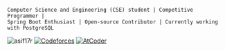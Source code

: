 `Computer Science and Engineering (CSE) student | Competitive Programmer | ` <br>  `Spring Boot Enthusiast | Open-source Contributor | Currently working with PostgreSQL `


<img src="https://komarev.com/ghpvc/?username=asif17r&label=Profile%20views&color=0e75b6&style=flat" alt="asif17r" />      [![Codeforces](https://badges.joonhyung.xyz/codeforces/asif17r.svg)](https://codeforces.com/profile/asif17r) [![AtCoder](https://badges.joonhyung.xyz/atcoder/asif17r.svg)](https://atcoder.jp/users/asif17r)

<!---
asifur-rahman1/asifur-rahman1 is a ✨ special ✨ repository because its `README.md` (this file) appears on your GitHub profile.
You can click the Preview link to take a look at your changes.
--->
